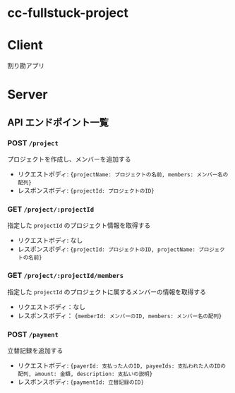 # cc-fullstuck-project

# Client

割り勘アプリ

# Server

## API エンドポイント一覧

### POST `/project`

プロジェクトを作成し、メンバーを追加する

- リクエストボディ: `{projectName: プロジェクトの名前, members: メンバー名の配列}`
- レスポンスボディ: `{projectId: プロジェクトのID}`

### GET `/project/:projectId`

指定した `projectId` のプロジェクト情報を取得する

- リクエストボディ: なし
- レスポンスボディ: `{projectId: プロジェクトのID, projectName: プロジェクトの名前}`

### GET `/project/:projectId/members`

指定した `projectId` のプロジェクトに属するメンバーの情報を取得する

- リクエストボディ：なし
- レスポンスボディ： `{memberId: メンバーのID, members: メンバー名の配列}`

### POST `/payment`

立替記録を追加する

- リクエストボディ: `{payerId: 支払った人のID, payeeIds: 支払われた人のIDの配列, amount: 金額, description: 支払いの説明}`
- レスポンスボディ: `{paymentId: 立替記録のID}`
